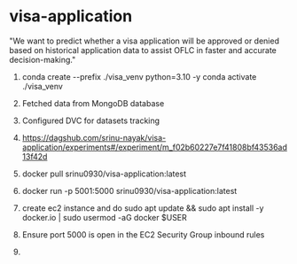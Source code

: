 # visa-application
"We want to predict whether a visa application will be approved or denied based on historical application data to assist OFLC in faster and accurate decision-making."

1. conda create --prefix ./visa_venv python=3.10 -y
    conda activate ./visa_venv

2. Fetched data from MongoDB database
3. Configured DVC for datasets tracking
4. https://dagshub.com/srinu-nayak/visa-application/experiments#/experiment/m_f02b60227e7f41808bf43536ad13f42d
5. docker pull srinu0930/visa-application:latest
6. docker run -p 5001:5000 srinu0930/visa-application:latest
7. create ec2 instance and do sudo apt update && sudo apt install -y docker.io | sudo usermod -aG docker $USER
8. Ensure port 5000 is open in the EC2 Security Group inbound rules
9. 
